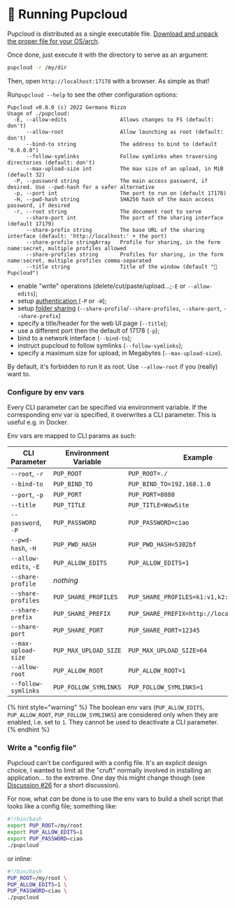 # 🏃 Running Pupcloud

Pupcloud is distributed as a single executable file. [Download and unpack the proper file for your OS/arch](../installation-and-building.md#installation).

Once done, just execute it with the directory to serve as an argument:

```bash
pupcloud -r /my/dir
```

Then, open `http://localhost:17178` with a browser. As simple as that!

Run`pupcloud --help` to see the other configuration options:

```
Pupcloud v0.8.0 (c) 2022 Germano Rizzo
Usage of ./pupcloud:
  -E, --allow-edits                 Allows changes to FS (default: don't)
      --allow-root                  Allow launching as root (default: don't)
      --bind-to string              The address to bind to (default "0.0.0.0")
      --follow-symlinks             Follow symlinks when traversing directories (default: don't)
      --max-upload-size int         The max size of an upload, in MiB (default 32)
  -P, --password string             The main access password, if desired. Use --pwd-hash for a safer alternative
  -p, --port int                    The port to run on (default 17178)
  -H, --pwd-hash string             SHA256 hash of the main access password, if desired
  -r, --root string                 The document root to serve
      --share-port int              The port of the sharing interface (default 17179)
      --share-prefix string         The base URL of the sharing interface (default: 'http://localhost:' + the port)
      --share-profile stringArray   Profile for sharing, in the form name:secret, multiple profiles allowed
      --share-profiles string       Profiles for sharing, in the form name:secret, multiple profiles comma-separated
      --title string                Title of the window (default "🐶 Pupcloud")
```

* enable "write" operations (delete/cut/paste/upload...;`-E` or `--allow-edits`);
* setup [authentication ](../authentication.md)(`-P` or `-H`);
* setup [folder sharing](../sharing-a-folder.md) (`--share-profile`/`--share-profiles`, `--share-port`, `--share-prefix`)
* specify a title/header for the web UI page (`--title`);
* use a different port then the default of 17178 (`-p`);
* bind to a network interface (`--bind-to`);
* instruct pupcloud to follow symlinks (`--follow-symlinks`);
* specify a maximum size for upload, in Megabytes (`--max-upload-size`).

By default, it's forbidden to run it as root. Use `--allow-root` if you (really) want to.

### Configure by env vars

Every CLI parameter can be specified via environment variable. If the corresponding env var is specified, it overwrites a CLI parameter. This is useful e.g. in Docker.

Env vars are mapped to CLI params as such:

| CLI Parameter         | Environment Variable  | Example                                   |
| --------------------- | --------------------- | ----------------------------------------- |
| `--root`, `-r`        | `PUP_ROOT`            | `PUP_ROOT=./`                             |
| `--bind-to`           | `PUP_BIND_TO`         | `PUP_BIND_TO=192.168.1.0`                 |
| `--port`, `-p`        | `PUP_PORT`            | `PUP_PORT=8080`                           |
| `--title`             | `PUP_TITLE`           | `PUP_TITLE=WowSite`                       |
| `--password`, `-P`    | `PUP_PASSWORD`        | `PUP_PASSWORD=ciao`                       |
| `--pwd-hash`, `-H`    | `PUP_PWD_HASH`        | `PUP_PWD_HASH=5302bf`                     |
| `--allow-edits`, `-E` | `PUP_ALLOW_EDITS`     | `PUP_ALLOW_EDITS=1`                       |
| `--share-profile`     | _nothing_             |                                           |
| `--share-profiles`    | `PUP_SHARE_PROFILES`  | `PUP_SHARE_PROFILES=k1:v1,k2:v2`          |
| `--share-prefix`      | `PUP_SHARE_PREFIX`    | `PUP_SHARE_PREFIX=http://localhost:12345` |
| `--share-port`        | `PUP_SHARE_PORT`      | `PUP_SHARE_PORT=12345`                    |
| `--max-upload-size`   | `PUP_MAX_UPLOAD_SIZE` | `PUP_MAX_UPLOAD_SIZE=64`                  |
| `--allow-root`        | `PUP_ALLOW_ROOT`      | `PUP_ALLOW_ROOT=1`                        |
| `--follow-symlinks`   | `PUP_FOLLOW_SYMLINKS` | `PUP_FOLLOW_SYMLINKS=1`                   |

{% hint style="warning" %}
The boolean env vars (`PUP_ALLOW_EDITS`, `PUP_ALLOW_ROOT`, `PUP_FOLLOW_SYMLINKS`) are considered only when they are enabled, i.e. set to `1`. They cannot be used to deactivate a CLI parameter.
{% endhint %}

### Write a "config file"

Pupcloud can't be configured with a config file. It's an explicit design choice, I wanted to limit all the "cruft" normally involved in installing an application... to the extreme. One day this might change though (see [Discussion #26](https://github.com/proofrock/pupcloud/discussions/26) for a short discussion).

For now, what _can_ be done is to use the env vars to build a shell script that looks like a config file; something like:

```bash
#!/bin/bash
export PUP_ROOT=/my/root
export PUP_ALLOW_EDITS=1
export PUP_PASSWORD=ciao
./pupcloud
```

or inline:

```bash
#!/bin/bash
PUP_ROOT=/my/root \
PUP_ALLOW_EDITS=1 \
PUP_PASSWORD=ciao \
./pupcloud
```
